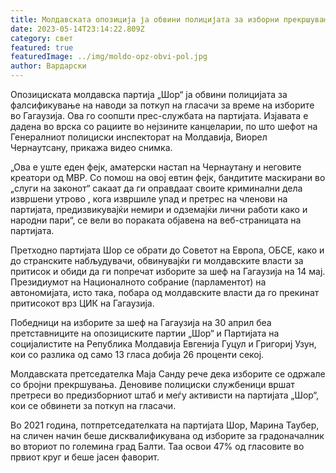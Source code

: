 ```yaml
---
title: Молдавската опозиција ја обвини полицијата за изборни прекршувања
date: 2023-05-14T23:14:22.809Z
category: свет
featured: true
featuredImage: ../img/moldo-opz-obvi-pol.jpg
author: Вардарски
---
```

Опозициската молдавска партија „Шор“ ја обвини полицијата за фалсификување на наводи за поткуп на гласачи за време на изборите во Гагаузија. Ова го соопшти прес-службата на партијата. Изјавата е дадена во врска со рациите во нејзините канцеларии, по што шефот на Генералниот полициски инспекторат на Молдавија, Виорел Чернаутсану, прикажа видео снимка.

„Ова е уште еден фејк, аматерски настап на Чернаутану и неговите креатори од МВР. Со помош на овој евтин фејк, бандитите маскирани во „слуги на законот“ сакаат да ги оправдаат своите криминални дела извршени утрово , кога извршиле упад и претрес на членови на партијата, предизвикувајќи немири и одземајќи лични работи како и народни пари“, се вели во пораката објавена на веб-страницата на партијата.

Претходно партијата Шор се обрати до Советот на Европа, ОБСЕ, како и до странските набљудувачи, обвинувајќи ги молдавските власти за притисок и обиди да ги попречат изборите за шеф на Гагаузија на 14 мај. Президиумот на Националното собрание (парламентот) на автономијата, исто така, побара од молдавските власти да го прекинат притисокот врз ЦИК на Гагаузија.

Победници на изборите за шеф на Гагаузија на 30 април беа претставниците на опозициските партии „Шор“ и Партијата на социјалистите на Република Молдавија Евгенија Гуцул и Григориј Узун, кои со разлика од само 13 гласа добија 26 проценти секој.

Молдавската претседателка Маја Санду рече дека изборите се одржале со бројни прекршувања. Деновиве полициски службеници вршат претреси во предизборниот штаб и меѓу активисти на партијата „Шор“, кои се обвинети за поткуп на гласачи.

Во 2021 година, потпретседателката на партијата Шор, Марина Таубер, на сличен начин беше дисквалификувана од изборите за градоначалник во вториот по големина град Балти. Таа освои 47% од гласовите во првиот круг и беше јасен фаворит.